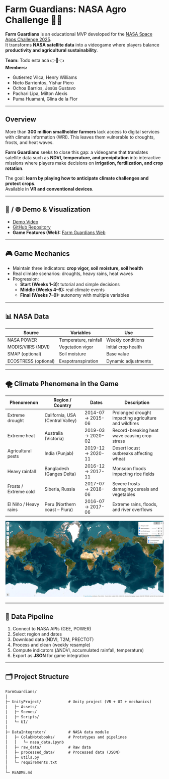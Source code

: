 # Farm Guardians: NASA Agro Challenge 🚜🌿

**Farm Guardians** is an educational MVP developed for the [NASA Space Apps Challenge 2025](https://www.spaceappschallenge.org/2025/challenges/nasa-farm-navigators-using-nasa-data-exploration-in-agriculture/).  
It transforms **NASA satellite data** into a videogame where players balance **productivity and agricultural sustainability**.

**Team:** Todo esta acá 👉🧠👈  
**Members:**  
- Gutierrez Vilca, Henry Williams  
- Nieto Barrientos, Yishar Piero  
- Ochoa Barrios, Jesús Gustavo  
- Pachari Lipa, Milton Alexis  
- Puma Huamani, Glina de la Flor  

---

## Overview
More than **300 million smallholder farmers** lack access to digital services with climate information (WRI). This leaves them vulnerable to droughts, frosts, and heat waves.  

**Farm Guardians** seeks to close this gap: a videogame that translates satellite data such as **NDVI, temperature, and precipitation** into interactive missions where players make decisions on **irrigation, fertilization, and crop rotation**.  

The goal: **learn by playing how to anticipate climate challenges and protect crops**.  
Available in **VR and conventional devices**.  

---

## 🎥 / 🌐 Demo & Visualization

- [Demo Video](https://www.youtube.com/watch?v=3FlgNu1J8EA)  
- [GitHub Repository](https://github.com/iAmMazapan/FarmGuardians)  
- **Game Features (Web):** [Farm Guardians Web](https://gillyphuu.github.io/NASA-FarmGuardians/)  

---

## 🎮 Game Mechanics
- Maintain three indicators: **crop vigor, soil moisture, soil health**  
- Real climate scenarios: droughts, heavy rains, heat waves  
- Progression:
  - **Start (Weeks 1–3):** tutorial and simple decisions  
  - **Middle (Weeks 4–6):** real climate events  
  - **Final (Weeks 7–9):** autonomy with multiple variables  

---

## 📊 NASA Data
| Source | Variables | Use |
|--------|-----------|-----|
| NASA POWER | Temperature, rainfall | Weekly conditions |
| MODIS/VIIRS (NDVI) | Vegetation vigor | Initial crop health |
| SMAP (optional) | Soil moisture | Base value |
| ECOSTRESS (optional) | Evapotranspiration | Dynamic adjustments |

---

## 🌪️ Climate Phenomena in the Game

| Phenomenon | Region / Country | Dates | Description |
|------------|------------------|-------|-------------|
| Extreme drought | California, USA (Central Valley) | 2014-07 → 2015-06 | Prolonged drought impacting agriculture and wildfires |
| Extreme heat | Australia (Victoria) | 2019-03 → 2020-02 | Record-breaking heat wave causing crop stress |
| Agricultural pests | India (Punjab) | 2019-12 → 2020-11 | Desert locust outbreaks affecting wheat |
| Heavy rainfall | Bangladesh (Ganges Delta) | 2016-12 → 2017-11 | Monsoon floods impacting rice fields |
| Frosts / Extreme cold | Siberia, Russia | 2017-07 → 2018-06 | Severe frosts damaging cereals and vegetables |
| El Niño / Heavy rains | Peru (Northern coast – Piura) | 2016-07 → 2017-06 | Extreme rains, floods, and river overflows |

![Phenomena Map](mapa_fenomenos.png)

---

## 🔄 Data Pipeline
1. Connect to NASA APIs (GEE, POWER)  
2. Select region and dates  
3. Download data (NDVI, T2M, PRECTOT)  
4. Process and clean (weekly resample)  
5. Compute indicators (ΔNDVI, accumulated rainfall, temperature)  
6. Export as **JSON** for game integration  

---

## 🗂️ Project Structure

```text
FarmGuardians/
│
├─ UnityProject/            # Unity project (VR + UI + mechanics)
│   ├─ Assets/
│   ├─ Scenes/
│   ├─ Scripts/
│   └─ UI/
│
├─ DataIntegrator/          # NASA data module
│   ├─ ColabNotebooks/      # Prototypes and pipelines
│   │   └─ nasa_data.ipynb
│   ├─ raw_data/            # Raw data
│   ├─ processed_data/      # Processed data (JSON)
│   ├─ utils.py
│   └─ requirements.txt
│
└─ README.md
